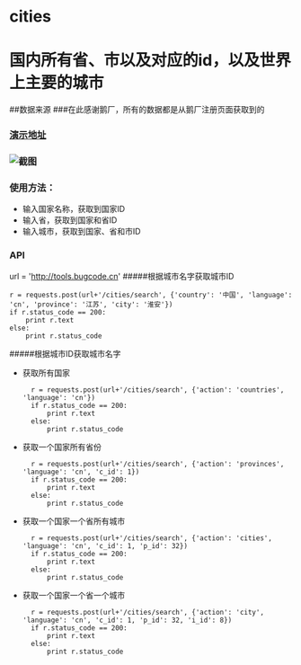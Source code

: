 # cities
# 国内所有省、市以及对应的id，以及世界上主要的城市

##数据来源
###在此感谢鹅厂，所有的数据都是从鹅厂注册页面获取到的

### [演示地址](http://tools.bugcode.cn)
### ![截图](http://7xlrq6.com1.z0.glb.clouddn.com/tools.png)
### 使用方法：
* 输入国家名称，获取到国家ID
* 输入省，获取到国家和省ID
* 输入城市，获取到国家、省和市ID

### API

url = 'http://tools.bugcode.cn'
#####根据城市名字获取城市ID

	r = requests.post(url+'/cities/search', {'country': '中国', 'language': 'cn', 'province': '江苏', 'city': '淮安'})
	if r.status_code == 200:
    	print r.text
	else:
    	print r.status_code

#####根据城市ID获取城市名字
* 获取所有国家

		r = requests.post(url+'/cities/search', {'action': 'countries', 'language': 'cn'})
		if r.status_code == 200:
    		print r.text
		else:
    		print r.status_code
* 获取一个国家所有省份

		r = requests.post(url+'/cities/search', {'action': 'provinces', 'language': 'cn', 'c_id': 1})
		if r.status_code == 200:
    		print r.text
		else:
    		print r.status_code
    		
* 获取一个国家一个省所有城市

		r = requests.post(url+'/cities/search', {'action': 'cities', 'language': 'cn', 'c_id': 1, 'p_id': 32})
		if r.status_code == 200:
    		print r.text
		else:
    		print r.status_code

* 获取一个国家一个省一个城市

		r = requests.post(url+'/cities/search', {'action': 'city', 'language': 'cn', 'c_id': 1, 'p_id': 32, 'i_id': 8})
		if r.status_code == 200:
    		print r.text
		else:
    		print r.status_code
